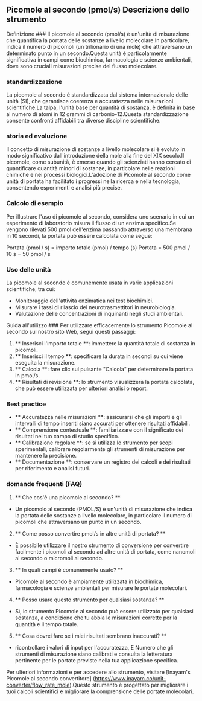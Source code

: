 ## Picomole al secondo (pmol/s) Descrizione dello strumento

Definizione ###
Il picomole al secondo (pmol/s) è un'unità di misurazione che quantifica la portata delle sostanze a livello molecolare.In particolare, indica il numero di picomoli (un trilionario di una mole) che attraversano un determinato punto in un secondo.Questa unità è particolarmente significativa in campi come biochimica, farmacologia e scienze ambientali, dove sono cruciali misurazioni precise del flusso molecolare.

### standardizzazione
La picomole al secondo è standardizzata dal sistema internazionale delle unità (SI), che garantisce coerenza e accuratezza nelle misurazioni scientifiche.La talpa, l'unità base per quantità di sostanza, è definita in base al numero di atomi in 12 grammi di carbonio-12.Questa standardizzazione consente confronti affidabili tra diverse discipline scientifiche.

### storia ed evoluzione
Il concetto di misurazione di sostanze a livello molecolare si è evoluto in modo significativo dall'introduzione della mole alla fine del XIX secolo.Il picomole, come subunità, è emerso quando gli scienziati hanno cercato di quantificare quantità minori di sostanze, in particolare nelle reazioni chimiche e nei processi biologici.L'adozione di Picomole al secondo come unità di portata ha facilitato i progressi nella ricerca e nella tecnologia, consentendo esperimenti e analisi più precise.

### Calcolo di esempio
Per illustrare l'uso di picomole al secondo, considera uno scenario in cui un esperimento di laboratorio misura il flusso di un enzima specifico.Se vengono rilevati 500 pmol dell'enzima passando attraverso una membrana in 10 secondi, la portata può essere calcolata come segue:

Portata (pmol / s) = importo totale (pmol) / tempo (s)
Portata = 500 pmol / 10 s = 50 pmol / s

### Uso delle unità
La picomole al secondo è comunemente usata in varie applicazioni scientifiche, tra cui:
- Monitoraggio dell'attività enzimatica nei test biochimici.
- Misurare i tassi di rilascio dei neurotrasmettitori in neurobiologia.
- Valutazione delle concentrazioni di inquinanti negli studi ambientali.

Guida all'utilizzo ###
Per utilizzare efficacemente lo strumento Picomole al secondo sul nostro sito Web, segui questi passaggi:
1. ** Inserisci l'importo totale **: immettere la quantità totale di sostanza in picomoli.
2. ** Inserisci il tempo **: specificare la durata in secondi su cui viene eseguita la misurazione.
3. ** Calcola **: fare clic sul pulsante "Calcola" per determinare la portata in pmol/s.
4. ** Risultati di revisione **: lo strumento visualizzerà la portata calcolata, che può essere utilizzata per ulteriori analisi o report.

### Best practice
- ** Accuratezza nelle misurazioni **: assicurarsi che gli importi e gli intervalli di tempo inseriti siano accurati per ottenere risultati affidabili.
- ** Comprensione contestuale **: familiarizzare con il significato dei risultati nel tuo campo di studio specifico.
- ** Calibrazione regolare **: se si utilizza lo strumento per scopi sperimentali, calibrare regolarmente gli strumenti di misurazione per mantenere la precisione.
- ** Documentazione **: conservare un registro dei calcoli e dei risultati per riferimento e analisi futuri.

### domande frequenti (FAQ)

1. ** Che cos'è una picomole al secondo? **
- Un picomolo al secondo (PMOL/S) è un'unità di misurazione che indica la portata delle sostanze a livello molecolare, in particolare il numero di picomoli che attraversano un punto in un secondo.

2. ** Come posso convertire pmol/s in altre unità di portata? **
- È possibile utilizzare il nostro strumento di conversione per convertire facilmente i picomoli al secondo ad altre unità di portata, come nanomoli al secondo o micromoli al secondo.

3. ** In quali campi è comunemente usato? **
- Picomole al secondo è ampiamente utilizzata in biochimica, farmacologia e scienze ambientali per misurare le portate molecolari.

4. ** Posso usare questo strumento per qualsiasi sostanza? **
- Sì, lo strumento Picomole al secondo può essere utilizzato per qualsiasi sostanza, a condizione che tu abbia le misurazioni corrette per la quantità e il tempo totale.

5. ** Cosa dovrei fare se i miei risultati sembrano inaccurati? **
- ricontrollare i valori di input per l'accuratezza, E Numero che gli strumenti di misurazione siano calibrati e consulta la letteratura pertinente per le portate previste nella tua applicazione specifica.

Per ulteriori informazioni e per accedere allo strumento, visitare [Inayam's Picomole al secondo convertitore] (https://www.inayam.co/unit-converter/flow_rate_mole).Questo strumento è progettato per migliorare i tuoi calcoli scientifici e migliorare la comprensione delle portate molecolari.